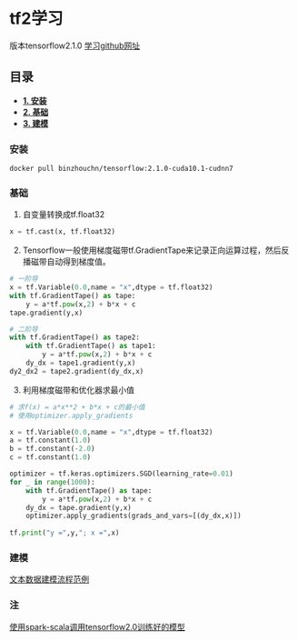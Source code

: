 # tf2学习

版本tensorflow2.1.0
[学习github网址](https://github.com/lyhue1991/eat_tensorflow2_in_30_days)<br>

## 目录

 - [**1. 安装**](#安装)
 - [**2. 基础**](#基础)
 - [**3. 建模**](#建模)


### 安装

`docker pull binzhouchn/tensorflow:2.1.0-cuda10.1-cudnn7`

### 基础

1. 自变量转换成tf.float32<br>
```python
x = tf.cast(x, tf.float32)
```

2. Tensorflow一般使用梯度磁带tf.GradientTape来记录正向运算过程，然后反播磁带自动得到梯度值。<br>
```python
# 一阶导
x = tf.Variable(0.0,name = "x",dtype = tf.float32)
with tf.GradientTape() as tape:
    y = a*tf.pow(x,2) + b*x + c
tape.gradient(y,x)

# 二阶导
with tf.GradientTape() as tape2:
    with tf.GradientTape() as tape1:   
        y = a*tf.pow(x,2) + b*x + c
    dy_dx = tape1.gradient(y,x)   
dy2_dx2 = tape2.gradient(dy_dx,x)
```

3. 利用梯度磁带和优化器求最小值<br>
```python
# 求f(x) = a*x**2 + b*x + c的最小值
# 使用optimizer.apply_gradients

x = tf.Variable(0.0,name = "x",dtype = tf.float32)
a = tf.constant(1.0)
b = tf.constant(-2.0)
c = tf.constant(1.0)

optimizer = tf.keras.optimizers.SGD(learning_rate=0.01)
for _ in range(1000):
    with tf.GradientTape() as tape:
        y = a*tf.pow(x,2) + b*x + c
    dy_dx = tape.gradient(y,x)
    optimizer.apply_gradients(grads_and_vars=[(dy_dx,x)])
    
tf.print("y =",y,"; x =",x)
```

### 建模

[文本数据建模流程范例](https://github.com/lyhue1991/eat_tensorflow2_in_30_days/blob/master/1-3,%E6%96%87%E6%9C%AC%E6%95%B0%E6%8D%AE%E5%BB%BA%E6%A8%A1%E6%B5%81%E7%A8%8B%E8%8C%83%E4%BE%8B.md)<br>












### 注

[使用spark-scala调用tensorflow2.0训练好的模型](https://blog.csdn.net/zimiao552147572/article/details/105330740)<br>